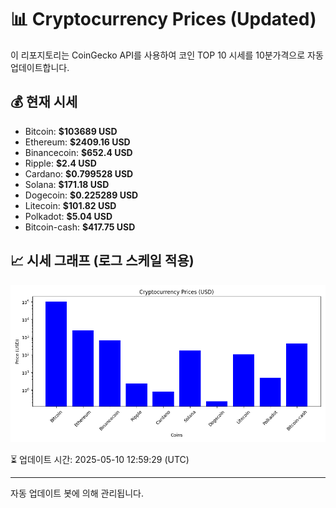 
# 📊 Cryptocurrency Prices (Updated)

이 리포지토리는 CoinGecko API를 사용하여 코인 TOP 10 시세를 10분가격으로 자동 업데이트합니다.

## 💰 현재 시세
- Bitcoin: **$103689 USD**
- Ethereum: **$2409.16 USD**
- Binancecoin: **$652.4 USD**
- Ripple: **$2.4 USD**
- Cardano: **$0.799528 USD**
- Solana: **$171.18 USD**
- Dogecoin: **$0.225289 USD**
- Litecoin: **$101.82 USD**
- Polkadot: **$5.04 USD**
- Bitcoin-cash: **$417.75 USD**

## 📈 시세 그래프 (로그 스케일 적용)
![Crypto Prices](crypto_prices.png)

⏳ 업데이트 시간: 2025-05-10 12:59:29 (UTC)

---
자동 업데이트 봇에 의해 관리됩니다.
